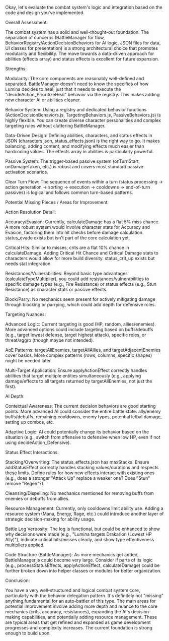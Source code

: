 Okay, let's evaluate the combat system's logic and integration based on the code and design you've implemented.

Overall Assessment:

The combat system has a solid and well-thought-out foundation. The separation of concerns (BattleManager for flow, BehaviorRegistry/ActionDecisionBehaviors for AI logic, JSON files for data, UI classes for presentation) is a strong architectural choice that promotes modularity and flexibility. The move towards a data-driven approach for abilities (effects array) and status effects is excellent for future expansion.

Strengths:

Modularity: The core components are reasonably well-defined and separated. BattleManager doesn't need to know the specifics of how Lumina decides to heal, just that it needs to execute the "decideAction_PrioritizeHeal" behavior via the registry. This makes adding new character AI or abilities cleaner.

Behavior System: Using a registry and dedicated behavior functions (ActionDecisionBehaviors.js, TargetingBehaviors.js, PassiveBehaviors.js) is highly flexible. You can create diverse character personalities and complex targeting rules without cluttering BattleManager.

Data-Driven Design: Defining abilities, characters, and status effects in JSON (characters.json, status_effects.json) is the right way to go. It makes balancing, adding content, and modifying effects much easier than hardcoding values. The effects array in abilities is particularly powerful.

Passive System: The trigger-based passive system (onTurnStart, onDamageTaken, etc.) is robust and covers most standard passive activation scenarios.

Clear Turn Flow: The sequence of events within a turn (status processing -> action generation -> sorting -> execution -> cooldowns -> end-of-turn passives) is logical and follows common turn-based patterns.

Potential Missing Pieces / Areas for Improvement:

Action Resolution Detail:

Accuracy/Evasion: Currently, calculateDamage has a flat 5% miss chance. A more robust system would involve character stats for Accuracy and Evasion, factoring them into hit checks before damage calculation. status_evade exists but isn't part of the core calculation yet.

Critical Hits: Similar to misses, crits are a flat 10% chance in calculateDamage. Adding Critical Hit Chance and Critical Damage stats to characters would allow for more build diversity. status_crit_up exists but needs stat integration.

Resistances/Vulnerabilities: Beyond basic type advantages (calculateTypeMultiplier), you could add resistances/vulnerabilities to specific damage types (e.g., Fire Resistance) or status effects (e.g., Stun Resistance) as character stats or passive effects.

Block/Parry: No mechanics seem present for actively mitigating damage through blocking or parrying, which could add depth for defensive roles.

Targeting Nuances:

Advanced Logic: Current targeting is good (HP, random, allies/enemies). More advanced options could include targeting based on buffs/debuffs (e.g., target lowest defense, target highest attack), specific roles, or threat/aggro (though maybe not intended).

AoE Patterns: targetAllEnemies, targetAllAllies, and targetAdjacentEnemies cover basics. More complex patterns (rows, columns, specific shapes) might be needed later.

Multi-Target Application: Ensure applyActionEffect correctly handles abilities that target multiple entities simultaneously (e.g., applying damage/effects to all targets returned by targetAllEnemies, not just the first).

AI Depth:

Contextual Awareness: The current decision behaviors are good starting points. More advanced AI could consider the entire battle state: ally/enemy buffs/debuffs, remaining cooldowns, enemy types, potential lethal damage, setting up combos, etc.

Adaptive Logic: AI could potentially change its behavior based on the situation (e.g., switch from offensive to defensive when low HP, even if not using decideAction_Defensive).

Status Effect Interactions:

Stacking/Overwriting: The status_effects.json has maxStacks. Ensure addStatusEffect correctly handles stacking values/durations and respects these limits. Define rules for how new effects interact with existing ones (e.g., does a stronger "Attack Up" replace a weaker one? Does "Stun" remove "Regen"?).

Cleansing/Dispelling: No mechanics mentioned for removing buffs from enemies or debuffs from allies.

Resource Management: Currently, only cooldowns limit ability use. Adding a resource system (Mana, Energy, Rage, etc.) could introduce another layer of strategic decision-making for ability usage.

Battle Log Verbosity: The log is functional, but could be enhanced to show why decisions were made (e.g., "Lumina targets Drakarion (Lowest HP Ally)"), indicate critical hits/misses clearly, and show type effectiveness multipliers applied.

Code Structure (BattleManager): As more mechanics get added, BattleManager.js could become very large. Consider if parts of its logic (e.g., processStatusEffects, applyActionEffect, calculateDamage) could be further broken down into helper classes or modules for better organization.

Conclusion:

You have a very well-structured and logical combat system core, particularly with the behavior delegation pattern. It's definitely not "missing" anything fundamental for an auto-battler of this type. The main areas for potential improvement involve adding more depth and nuance to the core mechanics (crits, accuracy, resistances), expanding the AI's decision-making capabilities, and potentially adding resource management. These are typical areas that get refined and expanded as game development progresses and complexity increases. The current foundation is strong enough to build upon.